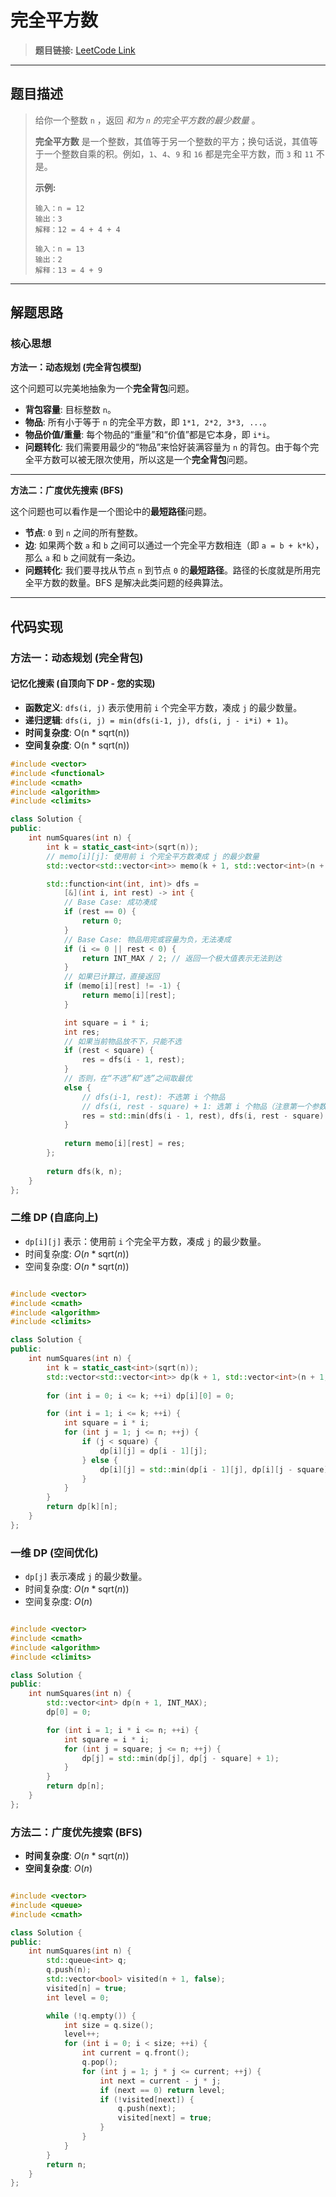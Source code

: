 # 完全平方数

> **题目链接:** [LeetCode Link](https://leetcode.cn/problems/perfect-squares/)

---

## 题目描述

> 给你一个整数 `n` ，返回 *和为 `n` 的完全平方数的最少数量* 。
>
> **完全平方数** 是一个整数，其值等于另一个整数的平方；换句话说，其值等于一个整数自乘的积。例如，`1`、`4`、`9` 和 `16` 都是完全平方数，而 `3` 和 `11` 不是。
>
> **示例:**
> ```
> 输入：n = 12
> 输出：3
> 解释：12 = 4 + 4 + 4
> ```
>
> ```
> 输入：n = 13
> 输出：2
> 解释：13 = 4 + 9
> ```

---

## 解题思路

### 核心思想
**方法一：动态规划 (完全背包模型)**

这个问题可以完美地抽象为一个**完全背包**问题。
-   **背包容量**: 目标整数 `n`。
-   **物品**: 所有小于等于 `n` 的完全平方数，即 `1*1, 2*2, 3*3, ...`。
-   **物品价值/重量**: 每个物品的“重量”和“价值”都是它本身，即 `i*i`。
-   **问题转化**: 我们需要用最少的“物品”来恰好装满容量为 `n` 的背包。由于每个完全平方数可以被无限次使用，所以这是一个**完全背包**问题。

---
**方法二：广度优先搜索 (BFS)**

这个问题也可以看作是一个图论中的**最短路径**问题。
-   **节点**: `0` 到 `n` 之间的所有整数。
-   **边**: 如果两个数 `a` 和 `b` 之间可以通过一个完全平方数相连（即 `a = b + k*k`），那么 `a` 和 `b` 之间就有一条边。
-   **问题转化**: 我们要寻找从节点 `n` 到节点 `0` 的**最短路径**。路径的长度就是所用完全平方数的数量。BFS 是解决此类问题的经典算法。

---

## 代码实现

### 方法一：动态规划 (完全背包)

#### 记忆化搜索 (自顶向下 DP - 您的实现)
-   **函数定义**: `dfs(i, j)` 表示使用前 `i` 个完全平方数，凑成 `j` 的最少数量。
-   **递归逻辑**: `dfs(i, j) = min(dfs(i-1, j), dfs(i, j - i*i) + 1)`。
-   **时间复杂度**: O(n * sqrt(n))
-   **空间复杂度**: O(n * sqrt(n))
```cpp
#include <vector>
#include <functional>
#include <cmath>
#include <algorithm>
#include <climits>

class Solution {
public:
    int numSquares(int n) {
        int k = static_cast<int>(sqrt(n));
        // memo[i][j]: 使用前 i 个完全平方数凑成 j 的最少数量
        std::vector<std::vector<int>> memo(k + 1, std::vector<int>(n + 1, -1));

        std::function<int(int, int)> dfs = 
            [&](int i, int rest) -> int {
            // Base Case: 成功凑成
            if (rest == 0) {
                return 0;
            }
            // Base Case: 物品用完或容量为负，无法凑成
            if (i <= 0 || rest < 0) {
                return INT_MAX / 2; // 返回一个极大值表示无法到达
            }
            // 如果已计算过，直接返回
            if (memo[i][rest] != -1) {
                return memo[i][rest];
            }

            int square = i * i;
            int res;
            // 如果当前物品放不下，只能不选
            if (rest < square) {
                res = dfs(i - 1, rest);
            } 
            // 否则，在“不选”和“选”之间取最优
            else {
                // dfs(i-1, rest): 不选第 i 个物品
                // dfs(i, rest - square) + 1: 选第 i 个物品（注意第一个参数是 i，表示可重复选）
                res = std::min(dfs(i - 1, rest), dfs(i, rest - square) + 1);
            }
            
            return memo[i][rest] = res;
        };
        
        return dfs(k, n);
    }
};
```
### 二维 DP (自底向上)
- `dp[i][j]` 表示：使用前 `i` 个完全平方数，凑成 `j` 的最少数量。  
- 时间复杂度: $O(n * \text{sqrt}(n))$  
- 空间复杂度: $O(n * \text{sqrt}(n))$  
```C++

#include <vector>
#include <cmath>
#include <algorithm>
#include <climits>

class Solution {
public:
    int numSquares(int n) {
        int k = static_cast<int>(sqrt(n));
        std::vector<std::vector<int>> dp(k + 1, std::vector<int>(n + 1, INT_MAX / 2));
        
        for (int i = 0; i <= k; ++i) dp[i][0] = 0;

        for (int i = 1; i <= k; ++i) {
            int square = i * i;
            for (int j = 1; j <= n; ++j) {
                if (j < square) {
                    dp[i][j] = dp[i - 1][j];
                } else {
                    dp[i][j] = std::min(dp[i - 1][j], dp[i][j - square] + 1);
                }
            }
        }
        return dp[k][n];
    }
};
```

### 一维 DP (空间优化)
- `dp[j]` 表示凑成 `j` 的最少数量。  
- 时间复杂度: $O(n * \text{sqrt}(n))$  
- 空间复杂度: $O(n)$  
```C++

#include <vector>
#include <cmath>
#include <algorithm>
#include <climits>

class Solution {
public:
    int numSquares(int n) {
        std::vector<int> dp(n + 1, INT_MAX);
        dp[0] = 0;

        for (int i = 1; i * i <= n; ++i) {
            int square = i * i;
            for (int j = square; j <= n; ++j) {
                dp[j] = std::min(dp[j], dp[j - square] + 1);
            }
        }
        return dp[n];
    }
};
```
### 方法二：广度优先搜索 (BFS)
- **时间复杂度**: $O(n * \text{sqrt}(n))$  
- **空间复杂度**: $O(n)$  

```C++

#include <vector>
#include <queue>
#include <cmath>

class Solution {
public:
    int numSquares(int n) {
        std::queue<int> q;
        q.push(n);
        std::vector<bool> visited(n + 1, false);
        visited[n] = true;
        int level = 0;

        while (!q.empty()) {
            int size = q.size();
            level++;
            for (int i = 0; i < size; ++i) {
                int current = q.front();
                q.pop();
                for (int j = 1; j * j <= current; ++j) {
                    int next = current - j * j;
                    if (next == 0) return level;
                    if (!visited[next]) {
                        q.push(next);
                        visited[next] = true;
                    }
                }
            }
        }
        return n;
    }
};
```

